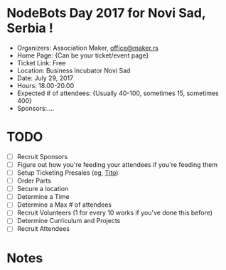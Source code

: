 
# NodeBots Day 2017 for Novi Sad, Serbia !

 - Organizers: Association Maker, office@maker.rs 
 - Home Page: {Can be your ticket/event page}
 - Ticket Link: Free
 - Location: Business Incubator Novi Sad 
 - Date: July 29, 2017
 - Hours: 18.00-20.00 
 - Expected # of attendees: {Usually 40-100, sometimes 15, sometimes 400}
 - Sponsors:.... 

# TODO

 - [ ] Recruit Sponsors
 - [ ] Figure out how you're feeding your attendees if you're feeding them
 - [ ] Setup Ticketing Presales (eg, [Tito](https://ti.to/))
 - [ ] Order Parts
 - [ ] Secure a location
 - [ ] Determine a Time
 - [ ] Determine a Max # of attendees
 - [ ] Recruit Volunteers (1 for every 10 works if you've done this before)
 - [ ] Determine Curriculum and Projects
 - [ ] Recruit Attendees

# Notes


